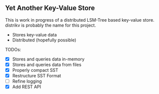 ## Yet Another Key-Value Store

This is work in progress of a distributed LSM-Tree based key-value store. distrikv is probably the name for this project.

- Stores key-value data
- Distributed (hopefully possible)

TODOs:
- [x] Stores and queries data in-memory
- [x] Stores and queries data from files
- [x] Properly compact SST
- [x] Restructure SST Format
- [ ] Refine logging
- [x] Add REST API
